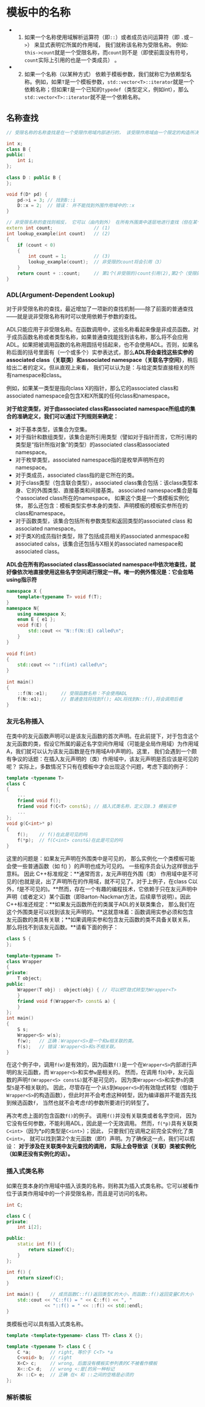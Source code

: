 # 模板中的名称

- 1. 如果一个名称使用域解析运算符（即`::`）或者成员访问运算符（即 `.`或`－>`） 来显式表明它所属的作用域， 我们就称该名称为受限名称。 例如: `this->count`就是一个受限名称，而`count`则不是（即使前面没有符号，`count`实际上引用的也是一个类成员） 。

- 2. 如果一个名称（以某种方式） 依赖于模板参数，我们就称它为依赖型名称。例如，如果`T`是一个模板参数，`std::vector<T>::iterator`就是一个依赖名称；但如果`T`是一个已知的`typedef`（类型定义，例如int），那么`std::vector<T>::iterator`就不是一个依赖名称。

## 名称查找

```cpp
// 受限名称的名称查找是在一个受限作用域内部进行的， 该受限作用域由一个限定的构造所决定。 如果该作用域是一个类， 那么查找范围可以到达它的基类； 但不会考虑它的外围作用域。

int x;
class B {
public:
    int i;
}; 
 
class D : public B {
};

void f(D* pd) {
    pd->i = 3; // 找到B::i
    D::x = 2;  // 错误： 并不能找到外围作用域中的::x
}
```

```cpp
// 非受限名称的查找则相反， 它可以（由内到外） 在所有外围类中逐层地进行查找（但在某个类内部定义的成员函数定义中， 它会先查找该类和基类的作用域， 然后才查找外围类的作用域） ， 这种查找方式也被称为普通查找。
extern int count;               // (1)
int lookup_example(int count)   // (2)
{
    if (count < 0) 
    {
        int count = 1;          // (3)
        lookup_example(count);  // 非受限的count将会引用（3）
    } 
    return count + ::count;     // 第1个(非受限的)count引用(2),第2个（受限的）count引用（1）
}
```

### ADL(Argument-Dependent Lookup)

对于非受限名称的查找，最近增加了一项新的查找机制——除了前面的普通查找——就是说非受限名称有时可以使用依赖于参数的查找。

ADL只能应用于非受限名称。在函数调用中，这些名称看起来像是非成员函数。对于成员函数名称或者类型名称，如果普通查找能找到该名称，那么将不会应用ADL。如果把被调用函数的名称用圆括号括起来，也不会使用ADL。否则，如果名称后面的括号里面有（一个或多个）实参表达式，那么**ADL将会查找这些实参的associated class（关联类）和associated namespace（关联名字空间）**，稍后给出二者的定义。但从直观上来看， 我们可以认为是：与给定类型直接相关的所有namespace和class。 

例如，如果某一类型是指向class X的指针，那么它的associated class和associated namespace会包含X和X所属的任何class和namespace。

**对于给定类型，对于由associated class和associated namespace所组成的集合的准确定义，我们可以通过下列规则来确定：**

- 对于基本类型，该集合为空集。
- 对于指针和数组类型，该集合是所引用类型（譬如对于指针而言，它所引用的类型是“指针所指对象”的类型）的associated class和associated namespace。
- 对于枚举类型，associated namespace指的是枚举声明所在的namespace。
- 对于类成员，associated class指的是它所在的类。
- 对于class类型（包含联合类型），associated class集合包括：该class类型本身、它的外围类型、直接基类和间接基类。 associated namespace集合是每个associated class所在的namespace。 如果这个类是一个类模板实例化体， 那么还包含：模板类型实参本身的类型、声明模板的模板实参所在的class和namespace。
- 对于函数类型，该集合包括所有参数类型和返回类型的associated class 和associated namespace。
- 对于类X的成员指针类型，除了包括成员相关的associated anmespace和associated calss，该集合还包括与X相关的associated namespace和associated class。

**ADL会在所有的associated class和associated namespace中依次地查找，就好像依次地直接使用这些名字空间进行限定一样。唯一的例外情况是：它会忽略using指示符**


```cpp
namespace X {
    template<typename T> void f(T);
} 
namespace N{
    using namespace X;
    enum E { e1 };
    void f(E) {
        std::cout << "N::f(N::E) called\n";
    }
} 
 
void f(int)
{
    std::cout << "::f(int) called\n";
} 
 
int main()
{
    ::f(N::e1);     // 受限函数名称：不会使用ADL
    f(N::e1);       // 普通查找将找到f(); ADL将找到N::f(),将会调用后者
}
```

### 友元名称插入

在类中的友元函数声明可以是该友元函数的首次声明。在此前提下，对于包含这个友元函数的类，假设它所属的最近名字空间作用域（可能是全局作用域）为作用域A，我们就可以认为该友元函数是在作用域A中声明的。这里， 我们会遇到一个颇有争议的话题：在插入友元声明的（类）作用域中，该友元声明是否应该是可见的呢？ 实际上，多数情况下只有在模板中才会出现这个问题，考虑下面的例子：

```cpp
template <typename T>
class C 
{
    ...
    friend void f();
    friend void f(C<T> const&); // 插入式类名称，定义见8.3 模板实参
    ...
};
void g(C<int>* p)
{
    f();    // f()在此是可见的吗   
    f(*p);  // f(C<int> const&)在此是可见的吗
}
```

这里的问题是：如果友元声明在外围类中是可见的， 那么实例化一个类模板可能会使一些普通函数（如 f() ）的声明也成为可见的。 一些程序员会认为这样很出乎意料。 因此 C++标准规定：**通常而言，友元声明在外围（类） 作用域中是不可见的(也就是说，出了声明所在的作用域，就不可见了。对于上例子，在class C以外，f是不可见的)。**然而，存在一个有趣的编程技术，它依赖于只在友元声明中声明（或者定义）某个函数（即Barton-Nackman方法，后续章节说明）。因此C++标准还规定：**如果友元函数所在的类属于ADL的关联类集合， 那么我们在这个外围类是可以找到该友元声明的。**这就意味着：函数调用实参必须和包含友元函数的类具有关联；**如果调用实参和包含友元函数的类不具备关联关系，那么将找不到该友元函数。**请看下面的例子：

```cpp
class S {
};
 
template<typename T>
class Wrapper 
{
private:
    T object;
public:
    Wrapper(T obj) : object(obj) { // 可以把T隐式转型为Wrapper<T>
    }
    friend void f(Wrapper<T> const& a) {
    }
};
int main()
{
    S s;
    Wrapper<S> w(s); 
    f(w);   // 正确：Wrapper<S>是一个和w相关联的类。
    f(s);   // 错误：Wrapper<S>和s不相关联。
}
```

在这个例子中，调用`f(w)`是有效的，因为函数`f()`是一个在`Wrapper<S>`内部进行声明的友元函数，而 `Wrapper<S>`和实参`w`是相关的。 然而，在调用 f(s)中，友元函数的声明`f(Wrapper<S> const&)`就不是可见的， 因为类`Wrapper<S>`和实参`s`的类型`S`是不相关联的。 因此，尽管存在一个从`S`到`Wapper<S>`的有效隐式转型（借助于`Wrapper<S>`的构造函数），但此时并不会考虑这种转型，因为编译器并不能首先找到候选函数`f`， 当然也就不会考虑`f`的参数所要进行的转型了。

再次考虑上面的包含函数`f()`的例子。 调用`f()`并没有关联类或者名字空间， 因为它没有任何参数，不能利用ADL，因此是一个无效调用。 然而，`f(*p)`具有关联类`C<int>`（因为*p的类型是`C<int>`）；因此， 只要我们在调用之前完全实例化了类`C<int>`， 就可以找到第2个友元函数（即f）声明。为了确保这一点，我们可以假设： **对于涉及在关联类中友元查找的调用， 实际上会导致该（关联）类被实例化（如果还没有实例化的话）。**


### 插入式类名称

如果在类本身的作用域中插入该类的名称，则称其为插入式类名称。它可以被看作位于该类作用域中的一个非受限名称，而且是可访问的名称。

```cpp
int C;

class C {
private:
    int i[2];

public:
    static int f() {
        return sizeof(C);
    }
};

int f() {
    return sizeof(C);
}

int main() {    // 成员函数C::f()返回类型C的大小，而函数::f()返回变量C的大小
    std::cout << "C::f() = " << C::f() << ", "
              << "::f() = " << ::f() << std::endl;
}
```

类模板也可以具有插入式类名称。

```cpp
template <template<typename> class TT> class X {};

template <typename T> class C {
    C *a;       // right, 等价于 C<T> *a
    C<void> b;  // right
    X<C> c;     // wrong, 后面没有模板实参列表的C不被看作模板
    X<::C> d;   // wrong <:是[的另一种标记
    X< ::C> e;  // 正确 在< 和 ::之间的空格是必须的
};
```

### 解析模板